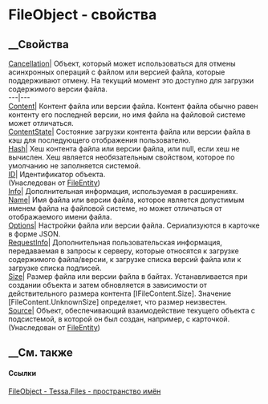 # FileObject - свойства
##  __Свойства
[Cancellation](P_Tessa_Files_FileObject_Cancellation.htm)|  Объект, который
может использоваться для отмены асинхронных операций с файлом или версией
файла, которые поддерживают отмену. На текущий момент это доступно для
загрузки содержимого версии файла.  
---|---  
[Content](P_Tessa_Files_FileObject_Content.htm)|  Контент файла или версии
файла. Контент файла обычно равен контенту его последней версии, но имя файла
на файловой системе может отличаться.  
[ContentState](P_Tessa_Files_FileObject_ContentState.htm)|  Состояние загрузки
контента файла или версии файла в кэш для последующего отображения
пользователю.  
[Hash](P_Tessa_Files_FileObject_Hash.htm)|  Хеш контента файла или версии
файла, или null, если хеш не вычислен. Хеш является необязательным свойством,
которое по умолчанию не заполняется системой.  
[ID](P_Tessa_Files_FileEntity_ID.htm)| Идентификатор объекта.  
(Унаследован от [FileEntity](T_Tessa_Files_FileEntity.htm))  
[Info](P_Tessa_Files_FileObject_Info.htm)| Дополнительная информация,
используемая в расширениях.  
[Name](P_Tessa_Files_FileObject_Name.htm)|  Имя файла или версии файла,
которое является допустимым именем файла на файловой системе, но может
отличаться от отображаемого имени файла.  
[Options](P_Tessa_Files_FileObject_Options.htm)| Настройки файла или версии
файла. Сериализуются в карточке в форме JSON.  
[RequestInfo](P_Tessa_Files_FileObject_RequestInfo.htm)|  Дополнительная
пользовательская информация, передаваемая в запросы к серверу, которые
относятся к загрузке содержимого файла/версии, к загрузке списка версий файла
или к загрузке списка подписей.  
[Size](P_Tessa_Files_FileObject_Size.htm)|  Размер файла или версии файла в
байтах. Устанавливается при создании объекта и затем обновляется в зависимости
от действительного размера контента [IFileContent.Size]. Значение
[FileContent.UnknownSize] определяет, что размер неизвестен.  
[Source](P_Tessa_Files_FileEntity_Source.htm)|  Объект, обеспечивающий
взаимодействие текущего объекта с подсистемой, в которой он был создан,
например, с карточкой.  
(Унаследован от [FileEntity](T_Tessa_Files_FileEntity.htm))  
##  __См. также
#### Ссылки
[FileObject - ](T_Tessa_Files_FileObject.htm)
[Tessa.Files - пространство имён](N_Tessa_Files.htm)
